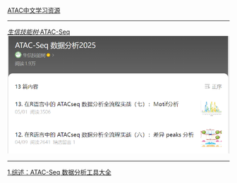 [ATAC中文学习资源](https://mp.weixin.qq.com/mp/appmsgalbum?__biz=MzAxMDkxODM1Ng==&action=getalbum&album_id=3825619502127398912&subscene=189&scenenote=https%3A%2F%2Fmp.weixin.qq.com%2Fs%3F__biz%3DMzAxMDkxODM1Ng%3D%3D%26mid%3D2247538904%26idx%3D1%26sn%3Db8a8393137c5e599e5f7a1b33715d4e9%26chksm%3D9b4b1863ac3c91750db3d0d5f0732905197bffcf786454309094cebc96e797c07f6a04dd1fb0%26cur_album_id%3D3825619502127398912%26scene%3D189%26key%3Ddaf9bdc5abc4e8d0851611211b85885dbdc306f6d992b3cef8eef0c0bcbdab0f778f294c8cf6dc082f581bcc7372b6ba2704cfeba7cc937b4c98742ff897e7d4ef4aa9ebe4ec334af028e6b504b6ebaf6884621c2102adb09d725771c46bffe01085ee6b39742271db5cf8ed655d013022afe79bf821c1cab206482948f7071b%26ascene%3D0%26uin%3DNDIxMzk4MTk3%26devicetype%3DWindows%2B11%2Bx64%26version%3D63090c33%26lang%3Dzh_CN%26countrycode%3DCN%26exportkey%3Dn_ChQIAhIQj6Pe6cyNMp0D49NAt6LmZhLmAQIE97dBBAEAAAAAADdcNmS%252Ba1sAAAAOpnltbLcz9gKNyK89dVj0i0JJwIhsKgwUiurYkjY88FVyEcYdGphnQEO%252BTD7vXb3GyCJ08cCSqMxRu84V%252BKSftWd8WdCpmr2pJkv%252BhE2vorTlAHRfqzfloGOnFLfdITdFvP1MHIjPdUzj%252BVCQuDfaSkJ0KH4hjvpgjupLYHVsnw1uIufC9PqVNG2pMTYP4hofIoopMBQ9F9hhjKYkscLj9hBb2Ax8mwR1jr1PmdfM37AmfZb01SkUYHoKOpeyRqTToCjQBequnmoNVvx9fTxj%26acctmode%3D0%26pass_ticket%3D%252BzkNfT%252FzC8z%252F2ygWf1AwYZ%252FAlE81E1r%252BDRKfc8SQYA1gtHVgExFF1b108S4Q5jGj%26wx_header%3D1&nolastread=1&sessionid=1742267548#wechat_redirect)

---
[*生信技能树*·ATAC-Seq](https://mp.weixin.qq.com/mp/appmsgalbum?action=getalbum&__biz=MzAxMDkxODM1Ng==&scene=1&album_id=3825619502127398912&count=3#wechat_redirect)
![ATAC-Seq](png/ATAC-Seq.png)

---

[1.综述：ATAC-Seq 数据分析工具大全](https://mp.weixin.qq.com/s/DSm7z9Z2QYfZJ5A_Ch7Z6g)